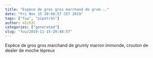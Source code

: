 ```yaml
---
title: "Espèce de gros gros marchand de grum..."
date: "Fri Nov 15 20:48:57 CET 2019"
tags: ["fuu", "pipotron"]
author: m1ch3l
categories: ["generated"]
slug: "fuu/2019-11-15-20:48:57"
---
```


Espèce de gros gros marchand de grumly marron immonde, crouton de dealer de moche lépreux
